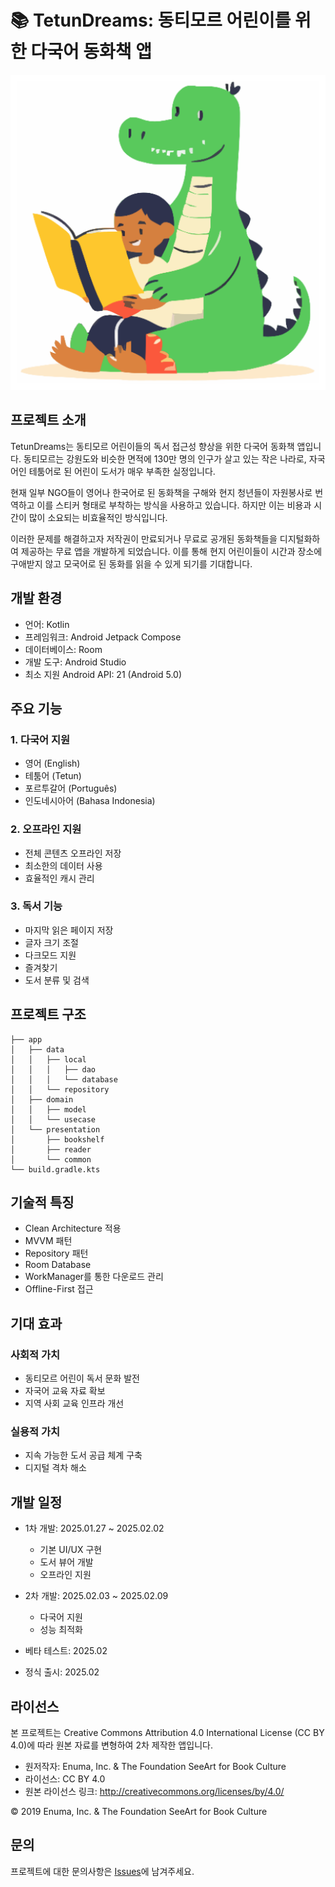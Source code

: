# 📚 TetunDreams: 동티모르 어린이를 위한 다국어 동화책 앱
![app_mockup](/app/src/main/ic_launcher-playstore.png)

## 프로젝트 소개
TetunDreams는 동티모르 어린이들의 독서 접근성 향상을 위한 다국어 동화책 앱입니다.
동티모르는 강원도와 비슷한 면적에 130만 명의 인구가 살고 있는 작은 나라로, 자국어인 테툼어로 된 어린이 도서가 매우 부족한 실정입니다.

현재 일부 NGO들이 영어나 한국어로 된 동화책을 구해와 현지 청년들이 자원봉사로 번역하고 이를 스티커 형태로 부착하는 방식을 사용하고 있습니다. 하지만 이는 비용과 시간이 많이 소요되는 비효율적인 방식입니다.

이러한 문제를 해결하고자 저작권이 만료되거나 무료로 공개된 동화책들을 디지털화하여 제공하는 무료 앱을 개발하게 되었습니다. 이를 통해 현지 어린이들이 시간과 장소에 구애받지 않고 모국어로 된 동화를 읽을 수 있게 되기를 기대합니다.

## 개발 환경
- 언어: Kotlin
- 프레임워크: Android Jetpack Compose
- 데이터베이스: Room
- 개발 도구: Android Studio
- 최소 지원 Android API: 21 (Android 5.0)

## 주요 기능
### 1. 다국어 지원
- 영어 (English)
- 테툼어 (Tetun)
- 포르투갈어 (Português)
- 인도네시아어 (Bahasa Indonesia)

### 2. 오프라인 지원
- 전체 콘텐츠 오프라인 저장
- 최소한의 데이터 사용
- 효율적인 캐시 관리

### 3. 독서 기능
- 마지막 읽은 페이지 저장
- 글자 크기 조절
- 다크모드 지원
- 즐겨찾기
- 도서 분류 및 검색

## 프로젝트 구조
```
├── app
│   ├── data
│   │   ├── local
│   │   │   ├── dao
│   │   │   └── database
│   │   └── repository
│   ├── domain
│   │   ├── model
│   │   └── usecase
│   └── presentation
│       ├── bookshelf
│       ├── reader
│       └── common
└── build.gradle.kts
```

## 기술적 특징
- Clean Architecture 적용
- MVVM 패턴
- Repository 패턴
- Room Database
- WorkManager를 통한 다운로드 관리
- Offline-First 접근

## 기대 효과
### 사회적 가치
- 동티모르 어린이 독서 문화 발전
- 자국어 교육 자료 확보
- 지역 사회 교육 인프라 개선

### 실용적 가치
- 지속 가능한 도서 공급 체계 구축
- 디지털 격차 해소

## 개발 일정
- 1차 개발: 2025.01.27 ~ 2025.02.02
    - 기본 UI/UX 구현
    - 도서 뷰어 개발
    - 오프라인 지원

- 2차 개발: 2025.02.03 ~ 2025.02.09
    - 다국어 지원
    - 성능 최적화

- 베타 테스트: 2025.02
- 정식 출시: 2025.02

## 라이선스
본 프로젝트는 Creative Commons Attribution 4.0 International License (CC BY 4.0)에 따라 원본 자료를 변형하여 2차 제작한 앱입니다.

- 원저작자: Enuma, Inc. & The Foundation SeeArt for Book Culture
- 라이선스: CC BY 4.0
- 원본 라이선스 링크: http://creativecommons.org/licenses/by/4.0/

© 2019 Enuma, Inc. & The Foundation SeeArt for Book Culture

## 문의
프로젝트에 대한 문의사항은 [Issues](https://github.com/choe-yujin/android-kids-story-app/issues)에 남겨주세요.